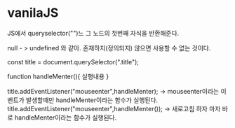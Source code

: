 # vanilaJS

JS에서 queryselector("")느 그 노드의 첫번째 자식을 반환해준다.

null - > undefined 와 같아. 존재하지(정의되지) 않으면 사용할 수 없는 것이다.

const title = document.querySelector(".title");

function handleMenter(){
    실행내용
}

title.addEventListener("mouseenter",handleMenter);   -> mouseenter이라는 이벤트가 발생할때만 handleMenter이라는 함수가 실행된다.
title.addEventListener("mouseenter",handleMenter()); -> 새로고침 하자 마자 바로 handleMenter이라는 함수가 실행된다.
